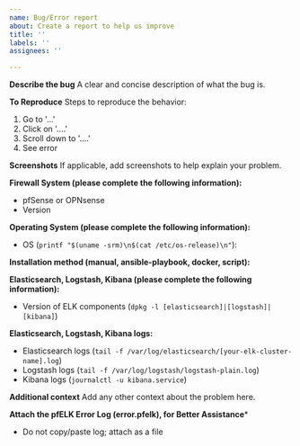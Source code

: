 ```yaml
---
name: Bug/Error report
about: Create a report to help us improve
title: ''
labels: ''
assignees: ''

---
```


**Describe the bug**
A clear and concise description of what the bug is.

**To Reproduce**
Steps to reproduce the behavior:
1. Go to '...'
2. Click on '....'
3. Scroll down to '....'
4. See error

**Screenshots**
If applicable, add screenshots to help explain your problem.

**Firewall System (please complete the following information):**
 - pfSense or OPNsense
 - Version 
 
**Operating System (please complete the following information):**
 - OS (`printf "$(uname -srm)\n$(cat /etc/os-release)\n"`):
 
 **Installation method (manual, ansible-playbook, docker, script):**
 
**Elasticsearch, Logstash, Kibana (please complete the following information):**
 - Version of ELK components (`dpkg -l [elasticsearch]|[logstash]|[kibana]`)
 
 **Elasticsearch, Logstash, Kibana logs:**
 - Elasticsearch logs (`tail -f /var/log/elasticsearch/[your-elk-cluster-name].log`)
 - Logstash logs (`tail -f /var/log/logstash/logstash-plain.log`)
 - Kibana logs (`journalctl -u kibana.service`)

**Additional context**
Add any other context about the problem here.

**Attach the pfELK Error Log (error.pfelk), for Better Assistance***
 - Do not copy/paste log; attach as a file
